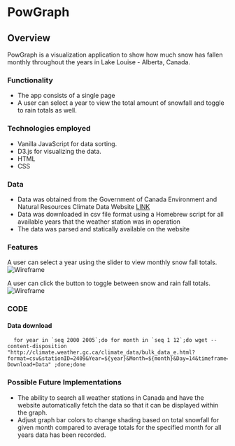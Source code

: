 # PowGraph

## Overview

PowGraph is a visualization application to show how much snow has fallen monthly throughout the years in Lake Louise - Alberta, Canada.

### Functionality

* The app consists of a single page
* A user can select a year to view the total amount of snowfall and toggle to rain totals as well.




### Technologies employed

* Vanilla JavaScript for data sorting.
* D3.js for visualizing the data.
* HTML
* CSS

### Data
* Data was obtained from the Government of Canada Environment and Natural Resources Climate Data Website [LINK](http://climate.weather.gc.ca/index_e.html)
* Data was downloaded in csv file format using a Homebrew script for all available years that the weather station was in operation
* The data was parsed and statically available on the website

### Features
A user can select a year using the slider to view monthly snow fall totals.
![Wireframe](./slider.gif)

A user can click the button to toggle between snow and rain fall totals.
![Wireframe](./button.gif)

### CODE
#### Data download
```
  for year in `seq 2000 2005`;do for month in `seq 1 12`;do wget --content-disposition "http://climate.weather.gc.ca/climate_data/bulk_data_e.html?format=csv&stationID=2409&Year=${year}&Month=${month}&Day=14&timeframe=3&submit= Download+Data" ;done;done
```

### Possible Future Implementations
* The ability to search all weather stations in Canada and have the website automatically fetch the data so that it can be displayed within the graph.
* Adjust graph bar colors to change shading based on total snowfall for given month compared to average totals for the specified month for all years data has been recorded.